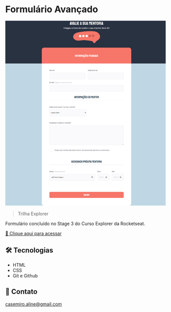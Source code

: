 # Formulário Avançado

![preview](/github/formulario.png)

> Trilha Explorer 

Formulário concluído no Stage 3 do Curso Explorer da Rocketseat. 

[🔗 Clique aqui para acessar](https://alinecasemiro.github.io/formulario-avancado/)

## 🛠 Tecnologias 
- HTML
- CSS
- Git e Github

## 💛 Contato 

casemiro.aline@gmail.com